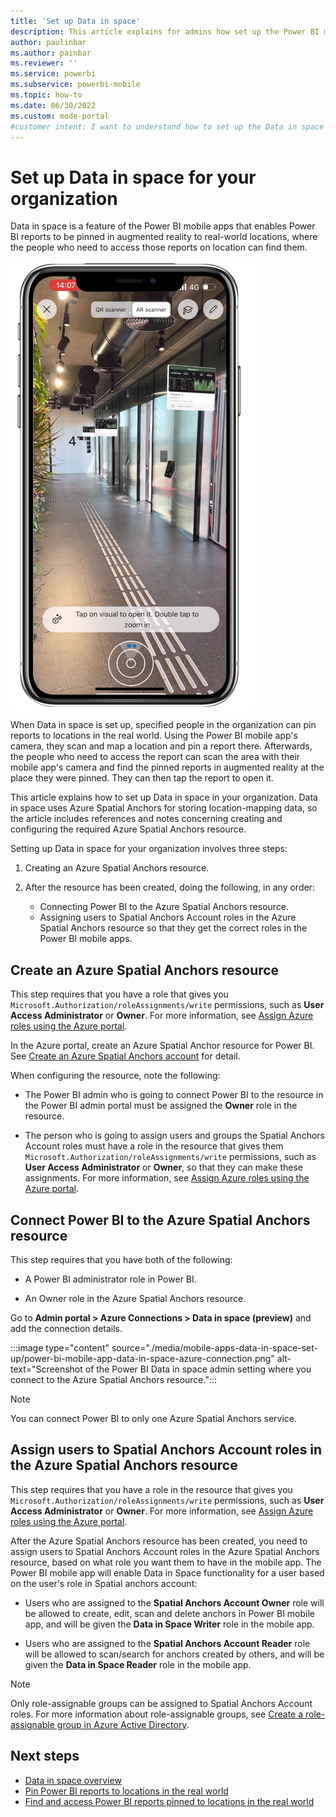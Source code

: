 ```yaml
---
title: 'Set up Data in space'
description: This article explains for admins how set up the Power BI mobile app's Data in space feature in their organization.
author: paulinbar
ms.author: painbar
ms.reviewer: ''
ms.service: powerbi
ms.subservice: powerbi-mobile
ms.topic: how-to
ms.date: 06/30/2022
ms.custom: mode-portal
#customer intent: I want to understand how to set up the Data in space feature in my organization.
---
```

# Set up Data in space for your organization

Data in space is a feature of the Power BI mobile apps that enables Power BI reports to be pinned in augmented reality to real-world locations, where the people who need to access those reports on location can find them.

![Screenshot of reports using the Data in space feature.](./media/mobile-apps-data-in-space-set-up/power-bi-mobile-app-data-in-space-final-result.png)

When Data in space is set up, specified people in the organization can pin reports to locations in the real world. Using the Power BI mobile app's camera, they scan and map a location and pin a report there. Afterwards, the people who need to access the report can scan the area with their mobile app's camera and find the pinned reports in augmented reality at the place they were pinned. They can then tap the report to open it.

This article explains how to set up Data in space in your organization. Data in space uses Azure Spatial Anchors for storing location-mapping data, so the article includes references and notes concerning creating and configuring the required Azure Spatial Anchors resource.

Setting up Data in space for your organization involves three steps:

1. Creating an Azure Spatial Anchors resource.

1. After the resource has been created, doing the following, in any order:

    * Connecting Power BI to the Azure Spatial Anchors resource.
    * Assigning users to Spatial Anchors Account roles in the Azure Spatial Anchors resource so that they get the correct roles in the Power BI mobile apps.

## Create an Azure Spatial Anchors resource

This step requires that you have a role that gives you `Microsoft.Authorization/roleAssignments/write` permissions, such as **User Access Administrator** or **Owner**. For more information, see [Assign Azure roles using the Azure portal](/azure/role-based-access-control/role-assignments-portal?tabs=current).

In the Azure portal, create an Azure Spatial Anchor resource for Power BI. See [Create an Azure Spatial Anchors account](/azure/spatial-anchors/how-tos/create-asa-account?tabs=azure-portal) for detail.

When configuring the resource, note the following:

* The Power BI admin who is going to connect Power BI to the resource in the Power BI admin portal must be assigned the **Owner** role in the resource.

* The person who is going to assign users and groups the Spatial Anchors Account roles must have a role in the resource that gives them `Microsoft.Authorization/roleAssignments/write` permissions, such as **User Access Administrator** or **Owner**, so that they can make these assignments. For more information, see [Assign Azure roles using the Azure portal](/azure/role-based-access-control/role-assignments-portal?tabs=current).

## Connect Power BI to the Azure Spatial Anchors resource

This step requires that you have both of the following:

* A Power BI administrator role in Power BI.

* An Owner role in the Azure Spatial Anchors resource.

Go to **Admin portal > Azure Connections > Data in space (preview)** and add the connection details.

:::image type="content" source="./media/mobile-apps-data-in-space-set-up/power-bi-mobile-app-data-in-space-azure-connection.png" alt-text="Screenshot of the Power BI Data in space admin setting where you connect to the Azure Spatial Anchors resource.":::

>[!NOTE]
> You can connect Power BI to only one Azure Spatial Anchors service.

## Assign users to Spatial Anchors Account roles in the Azure Spatial Anchors resource

This step requires that you have a role in the resource that gives you `Microsoft.Authorization/roleAssignments/write` permissions, such as **User Access Administrator** or **Owner**. For more information, see [Assign Azure roles using the Azure portal](/azure/role-based-access-control/role-assignments-portal?tabs=current).

After the Azure Spatial Anchors resource has been created, you need to assign users to Spatial Anchors Account roles in the Azure Spatial Anchors resource, based on what role you want them to have in the mobile app. The Power BI mobile app will enable Data in Space functionality for a user based on the user's role in Spatial anchors account:

* Users who are assigned to the **Spatial Anchors Account Owner** role will be allowed to create, edit, scan and delete anchors in Power BI mobile app, and will be given the **Data in Space Writer** role in the mobile app.

* Users who are assigned to the **Spatial Anchors Account Reader** role will be allowed to scan/search for anchors created by others, and will be given the **Data in Space Reader** role in the mobile app.

>[!NOTE]
> Only role-assignable groups can be assigned to Spatial Anchors Account roles. For more information about role-assignable groups, see [Create a role-assignable group in Azure Active Directory](/azure/active-directory/roles/groups-create-eligible).

## Next steps

* [Data in space overview](mobile-apps-data-in-space-overview.md)
* [Pin Power BI reports to locations in the real world](mobile-apps-data-in-space-pin-reports.md)
* [Find and access Power BI reports pinned to locations in the real world](mobile-apps-data-in-space-find-pinned-reports.md)